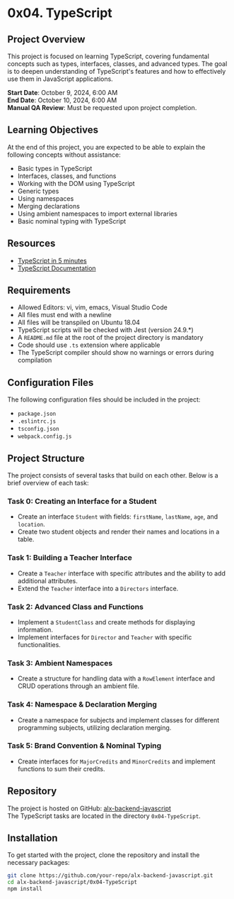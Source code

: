 # 0x04. TypeScript

## Project Overview

This project is focused on learning TypeScript, covering fundamental concepts such as types, interfaces, classes, and advanced types. The goal is to deepen understanding of TypeScript's features and how to effectively use them in JavaScript applications.

**Start Date**: October 9, 2024, 6:00 AM  
**End Date**: October 10, 2024, 6:00 AM  
**Manual QA Review**: Must be requested upon project completion.

## Learning Objectives

At the end of this project, you are expected to be able to explain the following concepts without assistance:

- Basic types in TypeScript
- Interfaces, classes, and functions
- Working with the DOM using TypeScript
- Generic types
- Using namespaces
- Merging declarations
- Using ambient namespaces to import external libraries
- Basic nominal typing with TypeScript

## Resources

- [TypeScript in 5 minutes](https://www.typescriptlang.org/docs/handbook/typescript-in-5-minutes.html)
- [TypeScript Documentation](https://www.typescriptlang.org/docs/)

## Requirements

- Allowed Editors: vi, vim, emacs, Visual Studio Code
- All files must end with a newline
- All files will be transpiled on Ubuntu 18.04
- TypeScript scripts will be checked with Jest (version 24.9.*)
- A `README.md` file at the root of the project directory is mandatory
- Code should use `.ts` extension where applicable
- The TypeScript compiler should show no warnings or errors during compilation

## Configuration Files

The following configuration files should be included in the project:

- `package.json`
- `.eslintrc.js`
- `tsconfig.json`
- `webpack.config.js`

## Project Structure

The project consists of several tasks that build on each other. Below is a brief overview of each task:

### Task 0: Creating an Interface for a Student

- Create an interface `Student` with fields: `firstName`, `lastName`, `age`, and `location`.
- Create two student objects and render their names and locations in a table.

### Task 1: Building a Teacher Interface

- Create a `Teacher` interface with specific attributes and the ability to add additional attributes.
- Extend the `Teacher` interface into a `Directors` interface.

### Task 2: Advanced Class and Functions

- Implement a `StudentClass` and create methods for displaying information.
- Implement interfaces for `Director` and `Teacher` with specific functionalities.

### Task 3: Ambient Namespaces

- Create a structure for handling data with a `RowElement` interface and CRUD operations through an ambient file.

### Task 4: Namespace & Declaration Merging

- Create a namespace for subjects and implement classes for different programming subjects, utilizing declaration merging.

### Task 5: Brand Convention & Nominal Typing

- Create interfaces for `MajorCredits` and `MinorCredits` and implement functions to sum their credits.

## Repository

The project is hosted on GitHub: [alx-backend-javascript](https://github.com/your-repo/alx-backend-javascript)  
The TypeScript tasks are located in the directory `0x04-TypeScript`.

## Installation

To get started with the project, clone the repository and install the necessary packages:

```bash
git clone https://github.com/your-repo/alx-backend-javascript.git
cd alx-backend-javascript/0x04-TypeScript
npm install
